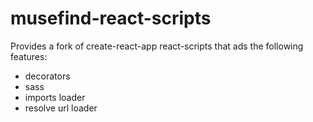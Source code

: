 # musefind-react-scripts

Provides a fork of create-react-app react-scripts that ads the following features:

- decorators
- sass
- imports loader
- resolve url loader
